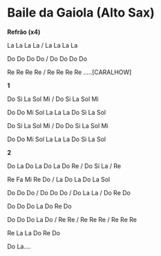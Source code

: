 # Baile da Gaiola (Alto Sax)

**Refrão (x4)**

La La La La / La La La La

Do Do Do Do / Do Do Do Do

Re Re Re Re / Re Re Re Re .....\[CARALHOW\]

**1**

Do Si La Sol Mi / Do Si La Sol Mi

Do Do Mi Sol La La La Do Si La Sol

Do Si La Sol Mi / Do Do Si La Sol Mi

Do Do Mi Sol La La La Do Si La Sol

**2**

Do La Do La Do La Do Re / Do Si La / Re

Re Fa Mi Re Do / La Do La Do La Sol

Do Do Do / Do Do Do / Do La La / Do Re Do

Do Do Do La Do Re Do

Do Do Do La Do / Re Re / Re Re Re / Re Re Re

Re La La Do Re Do

Do La....